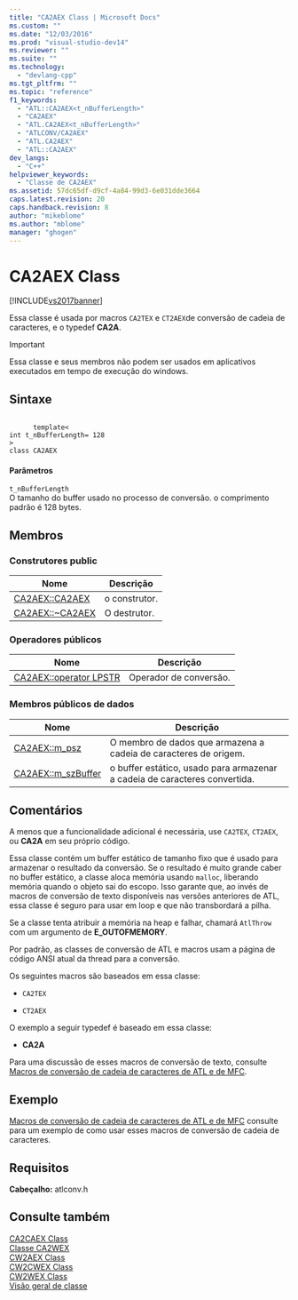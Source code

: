 ```yaml
---
title: "CA2AEX Class | Microsoft Docs"
ms.custom: ""
ms.date: "12/03/2016"
ms.prod: "visual-studio-dev14"
ms.reviewer: ""
ms.suite: ""
ms.technology: 
  - "devlang-cpp"
ms.tgt_pltfrm: ""
ms.topic: "reference"
f1_keywords: 
  - "ATL::CA2AEX<t_nBufferLength>"
  - "CA2AEX"
  - "ATL.CA2AEX<t_nBufferLength>"
  - "ATLCONV/CA2AEX"
  - "ATL.CA2AEX"
  - "ATL::CA2AEX"
dev_langs: 
  - "C++"
helpviewer_keywords: 
  - "Classe de CA2AEX"
ms.assetid: 57dc65df-d9cf-4a84-99d3-6e031dde3664
caps.latest.revision: 20
caps.handback.revision: 8
author: "mikeblome"
ms.author: "mblome"
manager: "ghogen"
---
```

# CA2AEX Class
[!INCLUDE[vs2017banner](../../assembler/inline/includes/vs2017banner.md)]

Essa classe é usada por macros `CA2TEX` e `CT2AEX`de conversão de cadeia de caracteres, e o typedef **CA2A**.  
  
> [!IMPORTANT]
>  Essa classe e seus membros não podem ser usados em aplicativos executados em tempo de execução do windows.  
  
## Sintaxe  
  
```  
  
      template<  
int t_nBufferLength= 128  
>  
class CA2AEX  
```  
  
#### Parâmetros  
 `t_nBufferLength`  
 O tamanho do buffer usado no processo de conversão.  o comprimento padrão é 128 bytes.  
  
## Membros  
  
### Construtores public  
  
|Nome|Descrição|  
|----------|---------------|  
|[CA2AEX::CA2AEX](../Topic/CA2AEX::CA2AEX.md)|o construtor.|  
|[CA2AEX::~CA2AEX](../Topic/CA2AEX::~CA2AEX.md)|O destrutor.|  
  
### Operadores públicos  
  
|Nome|Descrição|  
|----------|---------------|  
|[CA2AEX::operator LPSTR](../Topic/CA2AEX::operator%20LPSTR.md)|Operador de conversão.|  
  
### Membros públicos de dados  
  
|Nome|Descrição|  
|----------|---------------|  
|[CA2AEX::m\_psz](../Topic/CA2AEX::m_psz.md)|O membro de dados que armazena a cadeia de caracteres de origem.|  
|[CA2AEX::m\_szBuffer](../Topic/CA2AEX::m_szBuffer.md)|o buffer estático, usado para armazenar a cadeia de caracteres convertida.|  
  
## Comentários  
 A menos que a funcionalidade adicional é necessária, use `CA2TEX`, `CT2AEX`, ou **CA2A** em seu próprio código.  
  
 Essa classe contém um buffer estático de tamanho fixo que é usado para armazenar o resultado da conversão.  Se o resultado é muito grande caber no buffer estático, a classe aloca memória usando `malloc`, liberando memória quando o objeto sai do escopo.  Isso garante que, ao invés de macros de conversão de texto disponíveis nas versões anteriores de ATL, essa classe é seguro para usar em loop e que não transbordará a pilha.  
  
 Se a classe tenta atribuir a memória na heap e falhar, chamará `AtlThrow` com um argumento de **E\_OUTOFMEMORY**.  
  
 Por padrão, as classes de conversão de ATL e macros usam a página de código ANSI atual da thread para a conversão.  
  
 Os seguintes macros são baseados em essa classe:  
  
-   `CA2TEX`  
  
-   `CT2AEX`  
  
 O exemplo a seguir typedef é baseado em essa classe:  
  
-   **CA2A**  
  
 Para uma discussão de esses macros de conversão de texto, consulte [Macros de conversão de cadeia de caracteres de ATL e de MFC](../Topic/ATL%20and%20MFC%20String%20Conversion%20Macros.md).  
  
## Exemplo  
 [Macros de conversão de cadeia de caracteres de ATL e de MFC](../Topic/ATL%20and%20MFC%20String%20Conversion%20Macros.md) consulte para um exemplo de como usar esses macros de conversão de cadeia de caracteres.  
  
## Requisitos  
 **Cabeçalho:** atlconv.h  
  
## Consulte também  
 [CA2CAEX Class](../../atl/reference/ca2caex-class.md)   
 [Classe CA2WEX](../../atl/reference/ca2wex-class.md)   
 [CW2AEX Class](../../atl/reference/cw2aex-class.md)   
 [CW2CWEX Class](../../atl/reference/cw2cwex-class.md)   
 [CW2WEX Class](../../atl/reference/cw2wex-class.md)   
 [Visão geral de classe](../../atl/atl-class-overview.md)